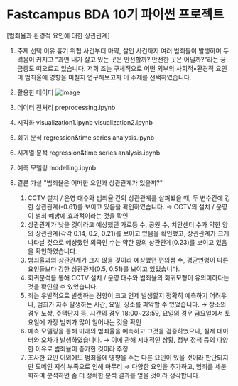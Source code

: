 # Fastcampus BDA 10기 파이썬 프로젝트
[범죄율과 환경적 요인에 대한 상관관계]

1. 주제 선택 이유
   흉기 위협 사건부터 마약, 살인 사건까지 여러 범죄들이 발생하며 두려움이 커지고 "과연 내가 살고 있는 곳은 안전할까? 안전한 곳은 어딜까?"라는 궁금증도 떠오르고 있습니다.
   저희 조는 구체적으로 어떤 외부의 사회적•환경적 요인이 범죄율에 영향을 미칠지 연구해보고자 이 주제를 선택하였습니다.

3. 활용한 데이터
   ![image](https://github.com/jm1030/BDA/assets/88768981/2ce52ffd-8fe9-4152-8868-8d541d7a612f)

4. 데이터 전처리
   preprocessing.ipynb

5. 시각화
   visualization1.ipynb
   visualization2.ipynb

6. 회귀 분석
   regression&time series analysis.ipynb

7. 시계열 분석
   regression&time series analysis.ipynb

8. 예측 모델링
   modelling.ipynb

9. 결론
   가설 "범죄율은 어떠한 요인과 상관관계가 있을까?"
   1)  CCTV 설치 / 운영 대수와 범죄율 간의 상관관계를 살펴봤을 때, 두 변수간에 강한 상관관계(-0.61)를 보이고 있음을 확인하였습니다. → CCTV의 설치 / 운영이 범죄 예방에 효과적이라는 것을 확인
   2)  상관관계가 낮을 것이라고 예상했던 가로등 수, 공원 수, 치안센터 수가 약한 양의 상관관계(각각 0.14, 0.2, 0.21)를 보이고 있음을 확인했고, 상관관계가 크게 나타날 것으로 예상했던 외국인 수는 약한 양의 상관관계(0.23)를 보이고 있음을 확인하였습니다.
   3)  범죄율과의 상관관계가 크지 않을 것이라 예상했던 편의점 수, 평균연령이 다른 요인들보다 강한 상관관계(0.5, 0.51)를 보이고 있었습니다.
   4)  회귀분석을 통해 CCTV 설치 / 운영 대수와 범죄율의 회귀모형이 유의미하다는 것을 확인할 수 있었습니다.
   5)  죄는 우발적으로 발생하는 경향이 크고 언제 발생할지 정확히 예측하기 어려우나, 범죄가 자주 발생하는 시간, 요일, 장소를 파악할 수 있었습니다. → 장소의 경우 노상, 주택단지 등, 시간의 경우 18:00~23:59, 요일의 경우 금요일에서 토요일에 가장 범죄가 많이 일어나는 것을 확인
   6)  예측 모델링을 통해 미래의 범죄율을 예측하고 그것을 검증하였으나, 실제 데이터와 오차가 발생하였습니다. → 이에 관해 시대적인 상황, 정부 정책 등의 다양한 이유로 범죄율이 증가한 것이라 추정
   7)  조사한 요인 이외에도 범죄율에 영향을 주는 다른 요인이 있을 것이라 판단되지만 도메인 지식 부족으로 인해 마무리 → 다양한 요인을 추가하고, 범죄를 세분화하여 분석하면 좀 더 정확한 분석 결과를 얻을 것이라 생각합니다.
